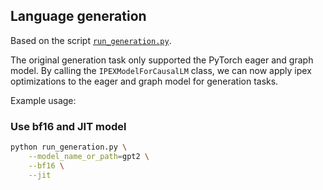 <!---
Copyright 2024 The HuggingFace Team. All rights reserved.

Licensed under the Apache License, Version 2.0 (the "License");
you may not use this file except in compliance with the License.
You may obtain a copy of the License at

    http://www.apache.org/licenses/LICENSE-2.0

Unless required by applicable law or agreed to in writing, software
distributed under the License is distributed on an "AS IS" BASIS,
WITHOUT WARRANTIES OR CONDITIONS OF ANY KIND, either express or implied.
See the License for the specific language governing permissions and
limitations under the License.
-->

## Language generation

Based on the script [`run_generation.py`](https://github.com/huggingface/transformers/blob/main/examples/pytorch/text-generation/run_generation.py).

The original generation task only supported the PyTorch eager and graph model. By calling the `IPEXModelForCausalLM` class, we can now apply ipex optimizations to the eager and graph model for generation tasks.


Example usage:
### Use bf16 and JIT model
```bash
python run_generation.py \
    --model_name_or_path=gpt2 \
    --bf16 \
    --jit
```
